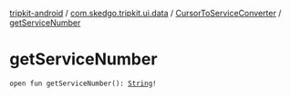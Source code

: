 [tripkit-android](../../index.md) / [com.skedgo.tripkit.ui.data](../index.md) / [CursorToServiceConverter](index.md) / [getServiceNumber](./get-service-number.md)

# getServiceNumber

`open fun getServiceNumber(): `[`String`](https://kotlinlang.org/api/latest/jvm/stdlib/kotlin/-string/index.html)`!`